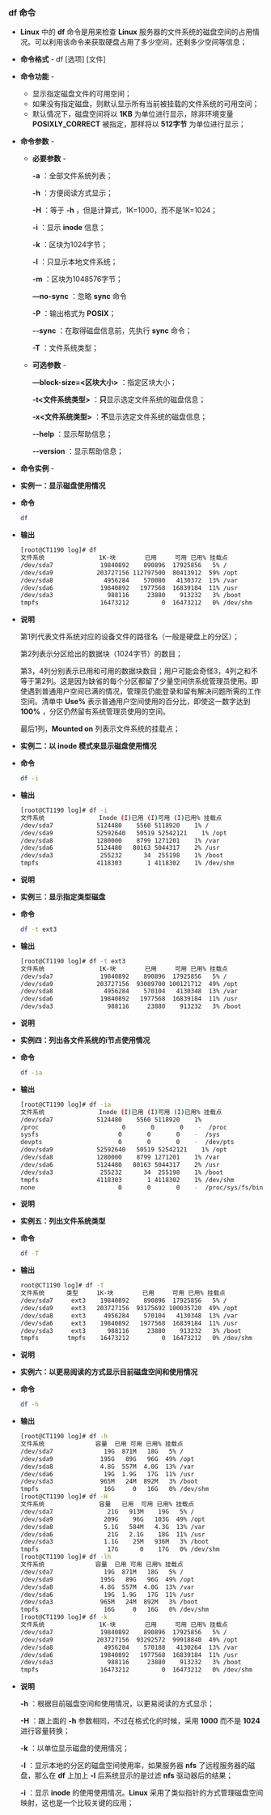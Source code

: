### df 命令

- **Linux** 中的 **df** 命令是用来检查 **Linux** 服务器的文件系统的磁盘空间的占用情况。可以利用该命令来获取硬盘占用了多少空间，还剩多少空间等信息；

- **命令格式** - df [选项] [文件]

- **命令功能** - 

  - 显示指定磁盘文件的可用空间；
  - 如果没有指定磁盘，则默认显示所有当前被挂载的文件系统的可用空间；
  - 默认情况下，磁盘空间将以 **1KB** 为单位进行显示，除非环境变量 **POSIXLY_CORRECT** 被指定，那样将以 **512字节** 为单位进行显示；

- **命令参数** - 

  - **必要参数** - 

    **-a** ：全部文件系统列表；

    **-h** ：方便阅读方式显示；

    **-H** ：等于 **-h** ，但是计算式，1K=1000，而不是1K=1024；

    **-i** ：显示 **inode** 信息；

    **-k** ：区块为1024字节；

    **-l** ：只显示本地文件系统；

    **-m** ：区块为1048576字节；

    **—no-sync** ：忽略 **sync** 命令

    **-P** ：输出格式为 **POSIX**；

    **--sync** ：在取得磁盘信息前，先执行 **sync** 命令；

    **-T** ：文件系统类型；

  - **可选参数** - 

    **—block-size=\<区块大小\>** ：指定区块大小；

    **-t\<文件系统类型\>** ：**只**显示选定文件系统的磁盘信息；

    **-x\<文件系统类型\>** ：**不**显示选定文件系统的磁盘信息；

    **--help** ：显示帮助信息；

    **--version** ：显示帮助信息；

- **命令实例** -

- **实例一：显示磁盘使用情况**

- **命令**

  ```bash
  df 
  ```

- **输出**

  ```bash
  [root@CT1190 log]# df
  文件系统               1K-块        已用     可用 已用% 挂载点
  /dev/sda7             19840892    890896  17925856   5% /
  /dev/sda9            203727156 112797500  80413912  59% /opt
  /dev/sda8              4956284    570080   4130372  13% /var
  /dev/sda6             19840892   1977568  16839184  11% /usr
  /dev/sda3               988116     23880    913232   3% /boot
  tmpfs                 16473212         0  16473212   0% /dev/shm
  ```

- **说明**

  第1列代表文件系统对应的设备文件的路径名（一般是硬盘上的分区）；

  第2列表示分区给出的数据块（1024字节）的数目；

  第3，4列分别表示已用和可用的数据块数目；用户可能会奇怪3，4列之和不等于第2列。这是因为缺省的每个分区都留了少量空间供系统管理员使用。即使遇到普通用户空间已满的情况，管理员仍能登录和留有解决问题所需的工作空间。清单中 **Use%** 表示普通用户空间使用的百分比，即使这一数字达到 **100%** ，分区仍然留有系统管理员使用的空间。

  最后1列，**Mounted on** 列表示文件系统的挂载点；

- **实例二：以 inode 模式来显示磁盘使用情况**

- **命令**

  ```bash
  df -i
  ```

- **输出**

  ```bash
  [root@CT1190 log]# df -i
  文件系统               Inode (I)已用 (I)可用 (I)已用% 挂载点
  /dev/sda7            5124480    5560 5118920    1% /
  /dev/sda9            52592640   50519 52542121    1% /opt
  /dev/sda8            1280000    8799 1271201    1% /var
  /dev/sda6            5124480   80163 5044317    2% /usr
  /dev/sda3             255232      34  255198    1% /boot
  tmpfs                4118303       1 4118302    1% /dev/shm
  ```

- **说明**

- **实例三：显示指定类型磁盘**

- **命令**

  ```bash
  df -t ext3
  ```

- **输出**

  ```bash
  [root@CT1190 log]# df -t ext3
  文件系统               1K-块        已用     可用 已用% 挂载点
  /dev/sda7             19840892    890896  17925856   5% /
  /dev/sda9            203727156  93089700 100121712  49% /opt
  /dev/sda8              4956284    570104   4130348  13% /var
  /dev/sda6             19840892   1977568  16839184  11% /usr
  /dev/sda3               988116     23880    913232   3% /boot
  ```

- **说明**

- **实例四：列出各文件系统的i节点使用情况**

- **命令**

  ```bash
  df -ia
  ```

- **输出**

  ```bash
  [root@CT1190 log]# df -ia
  文件系统               Inode (I)已用 (I)可用 (I)已用% 挂载点
  /dev/sda7            5124480    5560 5118920    1% 
  /proc                       0       0       0    -  /proc
  sysfs                      0       0       0    -  /sys
  devpts                     0       0       0    -  /dev/pts
  /dev/sda9            52592640   50519 52542121    1% /opt
  /dev/sda8            1280000    8799 1271201    1% /var
  /dev/sda6            5124480   80163 5044317    2% /usr
  /dev/sda3             255232      34  255198    1% /boot
  tmpfs                4118303       1 4118302    1% /dev/shm
  none                       0       0       0    -  /proc/sys/fs/binfmt_misc
  ```

- **说明**

- **实例五：列出文件系统类型**

- **命令**

  ```bash
  df -T
  ```

- **输出**

  ```bash
  root@CT1190 log]# df -T
  文件系统      类型     1K-块        已用     可用 已用% 挂载点
  /dev/sda7     ext3    19840892    890896  17925856   5% /
  /dev/sda9     ext3   203727156  93175692 100035720  49% /opt
  /dev/sda8     ext3     4956284    570104   4130348  13% /var
  /dev/sda6     ext3    19840892   1977568  16839184  11% /usr
  /dev/sda3     ext3      988116     23880    913232   3% /boot
  tmpfs        tmpfs    16473212         0  16473212   0% /dev/shm
  ```

- **说明**

- **实例六：以更易阅读的方式显示目前磁盘空间和使用情况**

- **命令**

  ```bash
  df -h
  ```

- **输出**

  ```bash
  [root@CT1190 log]# df -h
  文件系统              容量  已用 可用 已用% 挂载点
  /dev/sda7              19G  871M   18G   5% /
  /dev/sda9             195G   89G   96G  49% /opt
  /dev/sda8             4.8G  557M  4.0G  13% /var
  /dev/sda6              19G  1.9G   17G  11% /usr
  /dev/sda3             965M   24M  892M   3% /boot
  tmpfs                  16G     0   16G   0% /dev/shm
  [root@CT1190 log]# df -H
  文件系统               容量   已用  可用 已用% 挂载点
  /dev/sda7               21G   913M    19G   5% /
  /dev/sda9              209G    96G   103G  49% /opt
  /dev/sda8              5.1G   584M   4.3G  13% /var
  /dev/sda6               21G   2.1G    18G  11% /usr
  /dev/sda3              1.1G    25M   936M   3% /boot
  tmpfs                   17G      0    17G   0% /dev/shm
  [root@CT1190 log]# df -lh
  文件系统              容量  已用 可用 已用% 挂载点
  /dev/sda7              19G  871M   18G   5% /
  /dev/sda9             195G   89G   96G  49% /opt
  /dev/sda8             4.8G  557M  4.0G  13% /var
  /dev/sda6              19G  1.9G   17G  11% /usr
  /dev/sda3             965M   24M  892M   3% /boot
  tmpfs                  16G     0   16G   0% /dev/shm
  [root@CT1190 log]# df -k
  文件系统               1K-块        已用     可用 已用% 挂载点
  /dev/sda7             19840892    890896  17925856   5% /
  /dev/sda9            203727156  93292572  99918840  49% /opt
  /dev/sda8              4956284    570188   4130264  13% /var
  /dev/sda6             19840892   1977568  16839184  11% /usr
  /dev/sda3               988116     23880    913232   3% /boot
  tmpfs                 16473212         0  16473212   0% /dev/shm
  ```

- **说明**

  **-h** ：根据目前磁盘空间和使用情况，以更易阅读的方式显示；

  **-H** ：跟上面的 **-h** 参数相同，不过在格式化的时候，采用 **1000** 而不是 **1024** 进行容量转换；

  **-k** ：以单位显示磁盘的使用情况；

  **-l** ：显示本地的分区的磁盘空间使用率，如果服务器 **nfs** 了远程服务器的磁盘，那么在 **df** 上加上 **-l** 后系统显示的是过滤 **nfs** 驱动器后的结果；

  **-i** ：显示 **inode** 的使用使用情况。**Linux** 采用了类似指针的方式管理磁盘空间映射，这也是一个比较关键的应用；

  